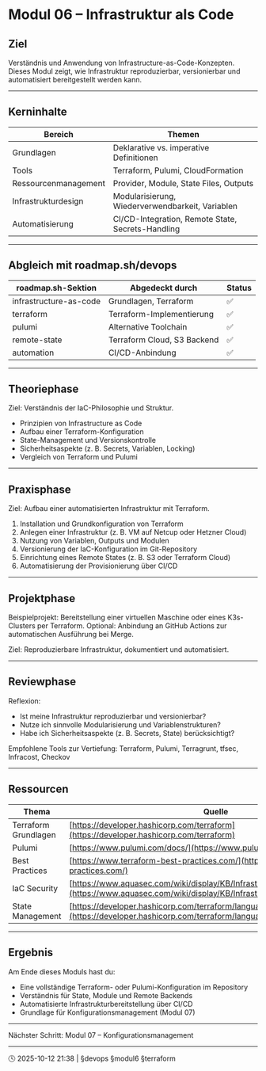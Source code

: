 # Modul 06 – Infrastruktur als Code

## Ziel

Verständnis und Anwendung von Infrastructure-as-Code-Konzepten.
Dieses Modul zeigt, wie Infrastruktur reproduzierbar, versionierbar und automatisiert bereitgestellt werden kann.

---

## Kerninhalte

| Bereich              | Themen                                            |
| -------------------- | ------------------------------------------------- |
| Grundlagen           | Deklarative vs. imperative Definitionen           |
| Tools                | Terraform, Pulumi, CloudFormation                 |
| Ressourcenmanagement | Provider, Module, State Files, Outputs            |
| Infrastrukturdesign  | Modularisierung, Wiederverwendbarkeit, Variablen  |
| Automatisierung      | CI/CD-Integration, Remote State, Secrets-Handling |

---

## Abgleich mit roadmap.sh/devops

| roadmap.sh-Sektion     | Abgedeckt durch             | Status |
| ---------------------- | --------------------------- | ------ |
| infrastructure-as-code | Grundlagen, Terraform       | ✅      |
| terraform              | Terraform-Implementierung   | ✅      |
| pulumi                 | Alternative Toolchain       | ✅      |
| remote-state           | Terraform Cloud, S3 Backend | ✅      |
| automation             | CI/CD-Anbindung             | ✅      |

---

## Theoriephase

Ziel: Verständnis der IaC-Philosophie und Struktur.

* Prinzipien von Infrastructure as Code
* Aufbau einer Terraform-Konfiguration
* State-Management und Versionskontrolle
* Sicherheitsaspekte (z. B. Secrets, Variablen, Locking)
* Vergleich von Terraform und Pulumi

---

## Praxisphase

Ziel: Aufbau einer automatisierten Infrastruktur mit Terraform.

1. Installation und Grundkonfiguration von Terraform
2. Anlegen einer Infrastruktur (z. B. VM auf Netcup oder Hetzner Cloud)
3. Nutzung von Variablen, Outputs und Modulen
4. Versionierung der IaC-Konfiguration im Git-Repository
5. Einrichtung eines Remote States (z. B. S3 oder Terraform Cloud)
6. Automatisierung der Provisionierung über CI/CD

---

## Projektphase

Beispielprojekt:
Bereitstellung einer virtuellen Maschine oder eines K3s-Clusters per Terraform.
Optional: Anbindung an GitHub Actions zur automatischen Ausführung bei Merge.

Ziel: Reproduzierbare Infrastruktur, dokumentiert und automatisiert.

---

## Reviewphase

Reflexion:

* Ist meine Infrastruktur reproduzierbar und versionierbar?
* Nutze ich sinnvolle Modularisierung und Variablenstrukturen?
* Habe ich Sicherheitsaspekte (z. B. Secrets, State) berücksichtigt?

Empfohlene Tools zur Vertiefung:
Terraform, Pulumi, Terragrunt, tfsec, Infracost, Checkov

---

## Ressourcen

| Thema                | Quelle                                                                                                                                             |
| -------------------- | -------------------------------------------------------------------------------------------------------------------------------------------------- |
| Terraform Grundlagen | [https://developer.hashicorp.com/terraform](https://developer.hashicorp.com/terraform)                                                             |
| Pulumi               | [https://www.pulumi.com/docs/](https://www.pulumi.com/docs/)                                                                                       |
| Best Practices       | [https://www.terraform-best-practices.com/](https://www.terraform-best-practices.com/)                                                             |
| IaC Security         | [https://www.aquasec.com/wiki/display/KB/Infrastructure+as+Code+Security](https://www.aquasec.com/wiki/display/KB/Infrastructure+as+Code+Security) |
| State Management     | [https://developer.hashicorp.com/terraform/language/state](https://developer.hashicorp.com/terraform/language/state)                               |

---

## Ergebnis

Am Ende dieses Moduls hast du:

* Eine vollständige Terraform- oder Pulumi-Konfiguration im Repository
* Verständnis für State, Module und Remote Backends
* Automatisierte Infrastrukturbereitstellung über CI/CD
* Grundlage für Konfigurationsmanagement (Modul 07)

---

Nächster Schritt: Modul 07 – Konfigurationsmanagement

---

🕓 2025-10-12 21:38 | §devops §modul6 §terraform
